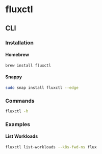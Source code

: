 # fluxctl

## CLI

### Installation

#### Homebrew

```sh
brew install fluxctl
```

#### Snappy

```sh
sudo snap install fluxctl --edge
```

### Commands

```sh
fluxctl -h
```

### Examples

#### List Workloads

```sh
fluxctl list-workloads --k8s-fwd-ns flux
```
